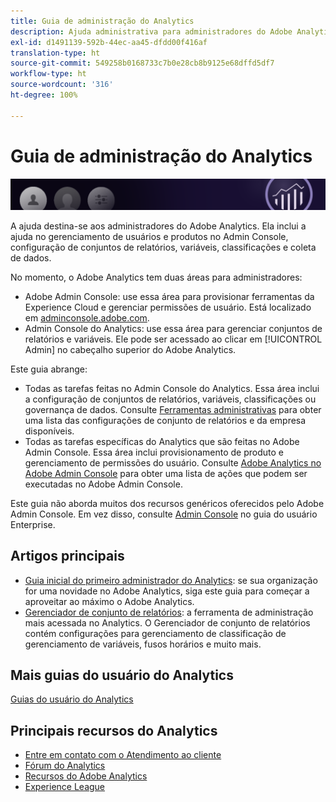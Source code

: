 ```yaml
---
title: Guia de administração do Analytics
description: Ajuda administrativa para administradores do Adobe Analytics, incluindo gerenciamento de usuários e produtos no Admin Console, configuração de conjuntos de relatórios, variáveis, classificações e coleta de dados.
exl-id: d1491139-592b-44ec-aa45-dfdd00f416af
translation-type: ht
source-git-commit: 549258b0168733c7b0e28cb8b9125e68dffd5df7
workflow-type: ht
source-wordcount: '316'
ht-degree: 100%

---
```


# Guia de administração do Analytics

![Banner](/assets/doc_banner_admin.png)

A ajuda destina-se aos administradores do Adobe Analytics. Ela inclui a ajuda no gerenciamento de usuários e produtos no Admin Console, configuração de conjuntos de relatórios, variáveis, classificações e coleta de dados.

No momento, o Adobe Analytics tem duas áreas para administradores:

* Adobe Admin Console: use essa área para provisionar ferramentas da Experience Cloud e gerenciar permissões de usuário. Está localizado em [adminconsole.adobe.com](https://adminconsole.adobe.com).
* Admin Console do Analytics: use essa área para gerenciar conjuntos de relatórios e variáveis. Ele pode ser acessado ao clicar em [!UICONTROL Admin] no cabeçalho superior do Adobe Analytics.

Este guia abrange:

* Todas as tarefas feitas no Admin Console do Analytics. Essa área inclui a configuração de conjuntos de relatórios, variáveis, classificações ou governança de dados. Consulte [Ferramentas administrativas](admin/c-admin-tools.md) para obter uma lista das configurações de conjunto de relatórios e da empresa disponíveis.
* Todas as tarefas específicas do Analytics que são feitas no Adobe Admin Console. Essa área inclui provisionamento de produto e gerenciamento de permissões do usuário. Consulte [Adobe Analytics no Adobe Admin Console](admin-console/home.md) para obter uma lista de ações que podem ser executadas no Adobe Admin Console.

Este guia não aborda muitos dos recursos genéricos oferecidos pelo Adobe Admin Console. Em vez disso, consulte [Admin Console](https://helpx.adobe.com/br/enterprise/using/admin-console.html) no guia do usuário Enterprise.

## Artigos principais

* [Guia inicial do primeiro administrador do Analytics](admin-console/first-admin-guide.md): se sua organização for uma novidade no Adobe Analytics, siga este guia para começar a aproveitar ao máximo o Adobe Analytics.
* [Gerenciador de conjunto de relatórios](c-manage-report-suites/report-suites-admin.md): a ferramenta de administração mais acessada no Analytics. O Gerenciador de conjunto de relatórios contém configurações para gerenciamento de classificação de gerenciamento de variáveis, fusos horários e muito mais.

## Mais guias do usuário do Analytics

[Guias do usuário do Analytics](/help/landing/home.md)

## Principais recursos do Analytics

* [Entre em contato com o Atendimento ao cliente](https://helpx.adobe.com/br/contact/enterprise-support.ec.html)
* [Fórum do Analytics](https://forums.adobe.com/community/experience-cloud/analytics-cloud/analytics)
* [Recursos do Adobe Analytics](https://forums.adobe.com/message/10660755)
* [Experience League](https://landing.adobe.com/experience-league/)
